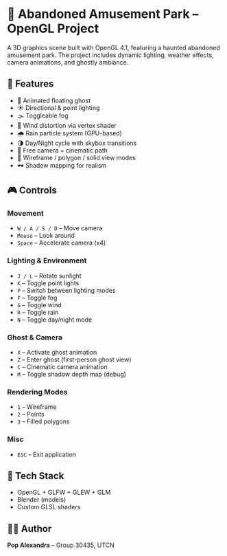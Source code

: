 # 🎢 Abandoned Amusement Park – OpenGL Project

A 3D graphics scene built with OpenGL 4.1, featuring a haunted abandoned amusement park. The project includes dynamic lighting, weather effects, camera animations, and ghostly ambiance.

## 🌟 Features
- 👻 Animated floating ghost
- ☀️ Directional & point lighting
- 🌫️ Toggleable fog
- 💨 Wind distortion via vertex shader
- 🌧️ Rain particle system (GPU-based)
- 🌗 Day/Night cycle with skybox transitions
- 🧭 Free camera + cinematic path
- 🧱 Wireframe / polygon / solid view modes
- 🕶️ Shadow mapping for realism

## 🎮 Controls

### Movement
- `W / A / S / D` – Move camera  
- `Mouse` – Look around  
- `Space` – Accelerate camera (x4)

### Lighting & Environment
- `J / L` – Rotate sunlight  
- `K` – Toggle point lights  
- `P` – Switch between lighting modes  
- `F` – Toggle fog  
- `G` – Toggle wind  
- `R` – Toggle rain  
- `N` – Toggle day/night mode

### Ghost & Camera
- `X` – Activate ghost animation  
- `Z` – Enter ghost (first-person ghost view)  
- `C` – Cinematic camera animation  
- `M` – Toggle shadow depth map (debug)

### Rendering Modes
- `1` – Wireframe  
- `2` – Points  
- `3` – Filled polygons

### Misc
- `ESC` – Exit application

## 🔧 Tech Stack
- OpenGL + GLFW + GLEW + GLM  
- Blender (models)  
- Custom GLSL shaders

## 👩‍💻 Author
**Pop Alexandra** – Group 30435, UTCN
